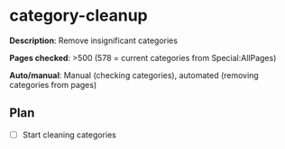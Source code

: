 # category-cleanup

**Description**: Remove insignificant categories

**Pages checked**: >500 (578 = current categories from Special:AllPages)

**Auto/manual**: Manual (checking categories), automated (removing categories from pages)

## Plan

- [ ] Start cleaning categories